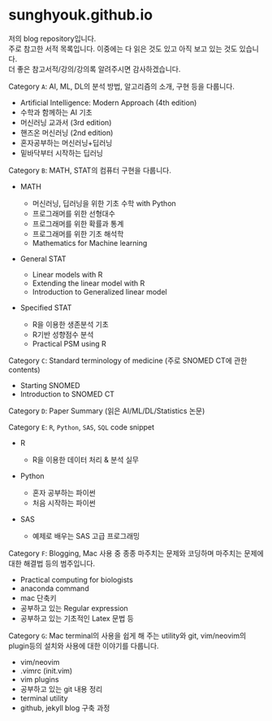 # sunghyouk.github.io

저의 blog repository입니다.  
주로 참고한 서적 목록입니다. 이중에는 다 읽은 것도 있고 아직 보고 있는 것도 있습니다.  
더 좋은 참고서적/강의/강의록 알려주시면 감사하겠습니다.  

Category `A`: AI, ML, DL의 분석 방법, 알고리즘의 소개, 구현 등을 다룹니다.  

- Artificial Intelligence: Modern Approach (4th edition)
- 수학과 함께하는 AI 기초
- 머신러닝 교과서 (3rd edition)
- 핸즈온 머신러닝 (2nd edition)
- 혼자공부하는 머신러닝+딥러닝
- 밑바닥부터 시작하는 딥러닝

Category `B`: MATH, STAT의 컴퓨터 구현을 다룹니다.  

- MATH
  - 머신러닝, 딥러닝을 위한 기초 수학 with Python
  - 프로그래머를 위한 선형대수
  - 프로그래머를 위한 확률과 통계
  - 프로그래머를 위한 기초 해석학
  - Mathematics for Machine learning

- General STAT
  - Linear models with R
  - Extending the linear model with R
  - Introduction to Generalized linear model
  
- Specified STAT
  - R을 이용한 생존분석 기초
  - R기반 성향점수 분석
  - Practical PSM using R

Category `C`: Standard terminology of medicine (주로 SNOMED CT에 관한 contents)  

- Starting SNOMED
- Introduction to SNOMED CT

Category `D`: Paper Summary (읽은 AI/ML/DL/Statistics 논문)  

Category `E`: `R`, `Python`, `SAS`, `SQL` code snippet  

- R
  - R을 이용한 데이터 처리 & 분석 실무

- Python
  - 혼자 공부하는 파이썬
  - 처음 시작하는 파이썬

- SAS
  - 예제로 배우는 SAS 고급 프로그래밍

Category `F`: Blogging, Mac 사용 중 종종 마주치는 문제와 코딩하며 마주치는 문제에 대한 해결법 등의 범주입니다.  

- Practical computing for biologists
- anaconda command
- mac 단축키
- 공부하고 있는 Regular expression
- 공부하고 있는 기초적인 Latex 문법 등

Category `G`: Mac terminal의 사용을 쉽게 해 주는 utility와 git, vim/neovim의 plugin등의 설치와 사용에 대한 이야기를 다룹니다.  

- vim/neovim
- .vimrc (init.vim)
- vim plugins
- 공부하고 있는 git 내용 정리
- terminal utility
- github, jekyll blog 구축 과정
